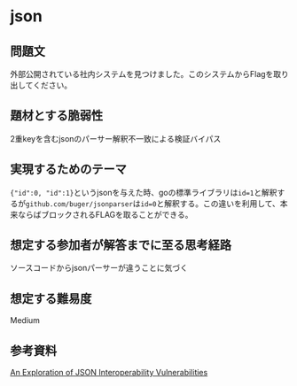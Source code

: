 # json

## 問題文

外部公開されている社内システムを見つけました。このシステムからFlagを取り出してください。

## 題材とする脆弱性

2重keyを含むjsonのパーサー解釈不一致による検証バイパス

## 実現するためのテーマ

`{"id":0, "id":1}`というjsonを与えた時、goの標準ライブラリは`id=1`と解釈するが`github.com/buger/jsonparser`は`id=0`と解釈する。この違いを利用して、本来ならばブロックされるFLAGを取ることができる。

## 想定する参加者が解答までに至る思考経路

ソースコードからjsonパーサーが違うことに気づく

## 想定する難易度

Medium

## 参考資料

[An Exploration of JSON Interoperability Vulnerabilities](https://labs.bishopfox.com/tech-blog/an-exploration-of-json-interoperability-vulnerabilities)
